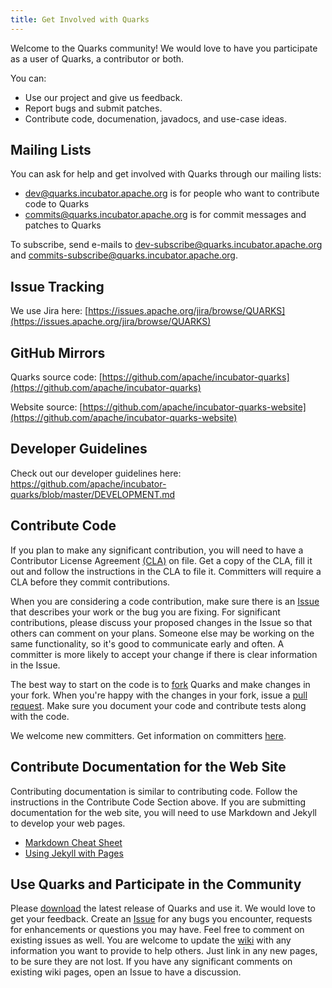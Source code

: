 ```yaml
---
title: Get Involved with Quarks
---
```


Welcome to the Quarks community!  We would love to have you participate as a user of Quarks, a contributor or both.

You can: 

*   Use our project and give us feedback.
*   Report bugs and submit patches.
*   Contribute code, documenation, javadocs, and use-case ideas.

## Mailing Lists

You can ask for help and get involved with Quarks through our mailing lists:

*   dev@quarks.incubator.apache.org is for people who want to contribute code to Quarks
*   commits@quarks.incubator.apache.org is for commit messages and patches to Quarks

To subscribe, send e-mails to dev-subscribe@quarks.incubator.apache.org and commits-subscribe@quarks.incubator.apache.org. 

## Issue Tracking

We use Jira here: [https://issues.apache.org/jira/browse/QUARKS](https://issues.apache.org/jira/browse/QUARKS)

## GitHub Mirrors

 Quarks source code: [https://github.com/apache/incubator-quarks](https://github.com/apache/incubator-quarks)
 
 Website source: [https://github.com/apache/incubator-quarks-website](https://github.com/apache/incubator-quarks-website)
 
## Developer Guidelines

Check out our developer guidelines here: https://github.com/apache/incubator-quarks/blob/master/DEVELOPMENT.md

## Contribute Code

If you plan to make any significant contribution, you will need to have a Contributor License Agreement [(CLA)](https://github.com/quarks-edge/quarks/blob/master/licences/Quarks-cla-individual.pdf) on file.  Get a copy of the CLA, fill it out and follow the instructions in the CLA to file it.  Committers will require a CLA before they commit contributions.

When you are considering a code contribution, make sure there is an [Issue](https://github.com/quarks-edge/quarks/issues) that describes your work or the bug you are fixing.  For significant contributions, please discuss your proposed changes in the Issue so that others can comment on your plans.  Someone else may be working on the same functionality, so it's good to communicate early and often.  A committer is more likely to accept your change if there is clear information in the Issue.  

The best way to start on the code is to [fork](https://help.github.com/articles/fork-a-repo/) Quarks and make changes in your fork.  When you're happy with the changes in your fork, issue a [pull request](https://github.com/quarks-edge/quarks/pulls).  Make sure you document your code and contribute tests along with the code.

We welcome new committers.  Get information on committers [here](committers).

## Contribute Documentation for the Web Site

Contributing documentation is similar to contributing code.  Follow the instructions in the Contribute Code Section above.  If you are submitting documentation for the web site, you will need to use Markdown and Jekyll to develop your web pages.

* [Markdown Cheat Sheet](https://github.com/adam-p/markdown-here/wiki/Markdown-Cheatsheet)
* [Using Jekyll with Pages](https://help.github.com/articles/using-jekyll-with-pages/)

## Use Quarks and Participate in the Community

Please [download](https://github.com/quarks-edge/quarks/releases/latest) the latest release of Quarks and use it.  We would love to get your feedback.  Create an [Issue](https://github.com/quarks-edge/quarks/issues) for any bugs you encounter, requests for enhancements or questions you may have. Feel free to comment on existing issues as well.  You are welcome to update the [wiki](https://github.com/quarks-edge/quarks/wiki) with any information you want to provide to help others.  Just link in any new pages, to be sure they are not lost.  If you have any significant comments on existing wiki pages, open an Issue to have a discussion.
